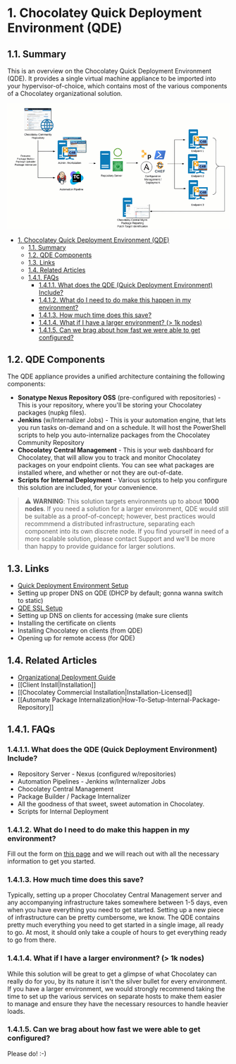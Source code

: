 # 1. Chocolatey Quick Deployment Environment (QDE)

## 1.1. Summary 

This is an overview on the Chocolatey Quick Deployment Environment (QDE). It provides a single virtual machine appliance to be imported into your hypervisor-of-choice, which contains most of the various components of a Chocolatey organizational solution.

![QDE Architechture](../images/quickdeploy/QDE-architecture.gif)

<!-- TOC -->

- [1. Chocolatey Quick Deployment Environment (QDE)](#1-chocolatey-quick-deployment-environment-qde)
    - [1.1. Summary](#11-summary)
    - [1.2. QDE Components](#12-qde-components)
    - [1.3. Links](#13-links)
    - [1.4. Related Articles](#14-related-articles)
    - [1.4.1. FAQs](#141-faqs)
        - [1.4.1.1. What does the QDE (Quick Deployment Environment) Include?](#1411-what-does-the-qde-quick-deployment-environment-include)
        - [1.4.1.2. What do I need to do make this happen in my environment?](#1412-what-do-i-need-to-do-make-this-happen-in-my-environment)
        - [1.4.1.3. How much time does this save?](#1413-how-much-time-does-this-save)
        - [1.4.1.4. What if I have a larger environment? (> 1k nodes)](#1414-what-if-i-have-a-larger-environment--1k-nodes)
        - [1.4.1.5. Can we brag about how fast we were able to get configured?](#1415-can-we-brag-about-how-fast-we-were-able-to-get-configured)

<!-- /TOC -->

## 1.2. QDE Components

The QDE appliance provides a unified architecture containing the following components:

* **Sonatype Nexus Repository OSS** (pre-configured with repositories) - This is your repository, where you'll be storing your Chocolatey packages (nupkg files).
* **Jenkins** (w/Internalizer Jobs) - This is your automation engine, that lets you run tasks on-demand and on a schedule. It will host the PowerShell scripts to help you auto-internalize packages from the Chocolatey Community Repository
* **Chocolatey Central Management** - This is your web dashboard for Chocolatey, that will allow you to track and monitor Chocolatey packages on your endpoint clients. You can see what packages are installed where, and whether or not they are out-of-date.
* **Scripts for Internal Deployment** - Various scripts to help you confirgure this solution are included, for your convenience.

> :warning: **WARNING**: This solution targets environments up to about **1000 nodes**.
If you need a solution for a larger environment, QDE would still be suitable as a proof-of-concept; however, best practices would recommmend a distributed infrastructure, separating each component into its own discrete node.
If you find yourself in need of a more scalable solution, please contact Support and we'll be more than happy to provide guidance for larger solutions.

## 1.3. Links

* [Quick Deployment Environment Setup](QuickDeploymentSetup.md)
* Setting up proper DNS on QDE (DHCP by default; gonna wanna switch to static)
* [QDE SSL Setup](QuickDeploymentSslSetup.md)
* Setting up DNS on clients for accessing (make sure clients 
* Installing the certificate on clients
* Installing Chocolatey on clients (from QDE)
* Opening up for remote access (for QDE)

## 1.4. Related Articles

* [Organizational Deployment Guide](https://github.com/chocolatey/choco/wiki/How-To-Setup-Offline-Installation)
* [[Client Install|Installation]]
* [[Chocolatey Commercial Installation|Installation-Licensed]]
* [[Automate Package Internalization|How-To-Setup-Internal-Package-Repository]]

## 1.4.1. FAQs

### 1.4.1.1. What does the QDE (Quick Deployment Environment) Include?

* Repository Server - Nexus (configured w/repositories)
* Automation Pipelines - Jenkins w/Internalizer Jobs
* Chocolatey Central Management
* Package Builder / Package Internalizer
* All the goodness of that sweet, sweet automation in Chocolatey.
* Scripts for Internal Deployment

### 1.4.1.2. What do I need to do make this happen in my environment?

Fill out the form on [this page](https://chocolatey.org/contact/quick-deployment) and we will reach out with all the necessary information to get you started.

### 1.4.1.3. How much time does this save?

Typically, setting up a proper Chocolatey Central Management server and any accompanying infrastructure takes somewhere between 1-5 days, even when you have everything you need to get started.
Setting up a new piece of infrastructure can be pretty cumbersome, we know.
The QDE contains pretty much everything you need to get started in a single image, all ready to go.
At most, it should only take a couple of hours to get everything ready to go from there.

### 1.4.1.4. What if I have a larger environment? (> 1k nodes)

While this solution will be great to get a glimpse of what Chocolatey can really do for you, by its nature it isn't the silver bullet for every environment.
If you have a larger environment, we would strongly recommend taking the time to set up the various services on separate hosts to make them easier to manage and ensure they have the necessary resources to handle heavier loads.

### 1.4.1.5. Can we brag about how fast we were able to get configured?

Please do! :-)
